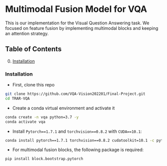 # Multimodal Fusion Model for VQA
This is our implementation for the Visual Question Answering task. We focused on feature fusion by implementing multimodal blocks and keeping an attention strategy. 

## Table of Contents
0. [Installation](#Installation)

### Installation
- First, clone this repo
```bash
git clone https://github.com/VQA-Vision202201/Final-Project.git
cd TRAR-VQA
```

- Create a conda virtual environment and activate it
```bash
conda create -n vqa python=3.7 -y
conda activate vqa
```

- Install `Pytorch==1.7.1` and `torchvision==0.8.2` with `CUDA==10.1`:
```bash
conda install pytorch==1.7.1 torchvision==0.8.2 cudatoolkit=10.1 -c pytorch
```

- For multimodal fusion blocks, the following package is required:
```bash
pip install block.bootstrap.pytorch
```

